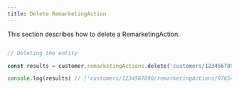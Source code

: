 ```yaml
---
title: Delete RemarketingAction 
---
```


This section describes how to delete a RemarketingAction.



```javascript

// Deleting the entity

const results = customer.remarketingActions.delete('customers/1234567890/remarketingActions')

console.log(results) // ['customers/1234567890/remarketingActions/9765432177']

```